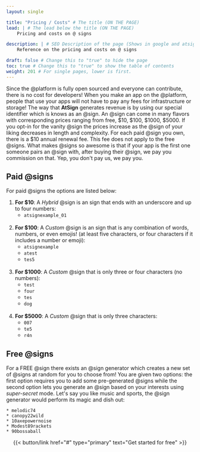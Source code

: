 ```yaml
---
layout: single

title: "Pricing / Costs" # The title (ON THE PAGE)
lead: | # The lead below the title (ON THE PAGE)
    Pricing and costs on @ signs

description: | # SEO Description of the page (Shows in google and atsign.dev search)
    Reference on the pricing and costs on @ signs

draft: false # Change this to "true" to hide the page
toc: true # Change this to "true" to show the table of contents
weight: 201 # For single pages, lower is first.
---
```


Since the @platform is fully open sourced and everyone can contribute, there is no cost for developers! When you make an app on the @platform, people that use your apps will not have to pay any fees for infrastructure or storage! The way that **AtSign** generates revenue is by using our special identifier which is knows as an @sign. An @sign can come in many flavors with corresponding prices ranging from free, $10, $100, $1000, $5000. If you opt-in for the vanity @sign the prices increase as the @sign of your liking decreases in length and complexity. For each paid @sign you own, there is a $10 annual renewal fee. This fee does not apply to the free @signs. What makes @signs so awesome is that if your app is the first one someone pairs an @sign with, after buying their @sign, we pay you commission on that. Yep, you don't pay us, we pay you.  
## Paid @signs
For paid @signs the options are listed below:

1. **For $10**: A *Hybrid* @sign is an sign that ends with an underscore and up to four numbers:  
    - ```atsignexample_01```  
    <br />
2. **For $100**: A *Custom* @sign is an sign that is any combination of words, numbers, or even emojis! (at least five characters, or four characters if it includes a number or emoji):
    - ```atsignexample```
    - ```atest```
    - ```tes5```  
    <br />
3. **For $1000**: A *Custom* @sign that is only three or four characters (no numbers):
    - ```test```
    - ```four```
    - ```tes```
    - ```dog```    
    <br />
4. **For $5000**: A *Custom* @sign that is only three characters:
    - ```007```
    - ```te5```
    - ```r4n```  <br />  

## Free @signs

For a FREE @sign there exists an @sign generator which creates a new set of @signs at random for you to choose from! You are given two options: the first option requires you to add some pre-generated @signs while the second option lets you generate an @sign based on your interests using *super-secret* mode. Let's say you like music and sports, the @sign generator would perform its magic and dish out:  

    * melodic74
    * canopy22wild
    * 10axepowernoise
    * Modest89rackets
    * 90bossaball

</div>
<center>
{{< button/link href="#" type="primary" text="Get started for free" >}}
</center>